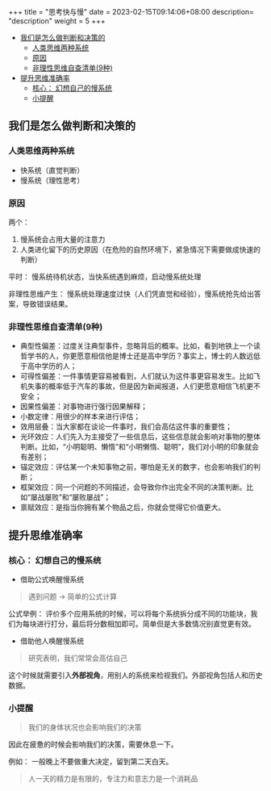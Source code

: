 +++
title = "思考快与慢"
date =  2023-02-15T09:14:06+08:00
description= "description"
weight = 5
+++

- [我们是怎么做判断和决策的](#我们是怎么做判断和决策的)
  - [人类思维两种系统](#人类思维两种系统)
  - [原因](#原因)
  - [非理性思维自查清单(9种)](#非理性思维自查清单9种)
- [提升思维准确率](#提升思维准确率)
  - [核心： 幻想自己的慢系统](#核心-幻想自己的慢系统)
  - [小提醒](#小提醒)


## 我们是怎么做判断和决策的

### 人类思维两种系统

- 快系统（直觉判断）
- 慢系统（理性思考）

### 原因

两个：

1. 慢系统会占用大量的注意力
2. 人类进化留下的历史原因（在危险的自然环境下，紧急情况下需要做成快速的判断）


平时： 慢系统待机状态，当快系统遇到麻烦，启动慢系统处理

非理性思维产生：  慢系统处理速度过快（人们凭直觉和经验），慢系统抢先给出答案，导致错误结果。

### 非理性思维自查清单(9种)

- 典型性偏差：过度关注典型事件，忽略背后的概率。比如，看到地铁上一个读哲学书的人，你更愿意相信他是博士还是高中学历？事实上，博士的人数远低于高中学历的人；
- 可得性偏差：一件事情更容易被看到，人们就认为这件事更容易发生。比如飞机失事的概率低于汽车的事故，但是因为新闻报道，人们更愿意相信飞机更不安全；
- 因果性偏差：对事物进行强行因果解释；
- 小数定律：用很少的样本来进行评估；
- 效用层叠：当大家都在谈论一件事时，我们会高估这件事的重要性；
- 光环效应：人们先入为主接受了一些信息后，这些信息就会影响对事物的整体判断。比如，“小明聪明、懒惰”和“小明懒惰、聪明”，我们对小明的印象就会有差别；
- 锚定效应：评估某一个未知事物之前，哪怕是无关的数字，也会影响我们的判断；
- 框架效应：同一个问题的不同描述，会导致你作出完全不同的决策判断。比如“屡战屡败”和“屡败屡战”；
- 禀赋效应：是指当你拥有某个物品之后，你就会觉得它价值更大。

## 提升思维准确率

### 核心： 幻想自己的慢系统

- 借助公式唤醒慢系统

> 遇到问题 -> 简单的公式计算

公式举例： 评价多个应用系统的时候，可以将每个系统拆分成不同的功能块，我们为每块进行打分，最后将分数相加即可。简单但是大多数情况别直觉更有效。

- 借助他人唤醒慢系统

> 研究表明，我们常常会高估自己

这个时候就需要引入**外部视角**，用别人的系统来检视我们。外部视角包括人和历史数据。


### 小提醒

> 我们的身体状况也会影响我们的决策

因此在疲惫的时候会影响我们的决策，需要休息一下。

例如： 一般晚上不要做重大决定，留到第二天白天。


> 人一天的精力是有限的，专注力和意志力是一个消耗品